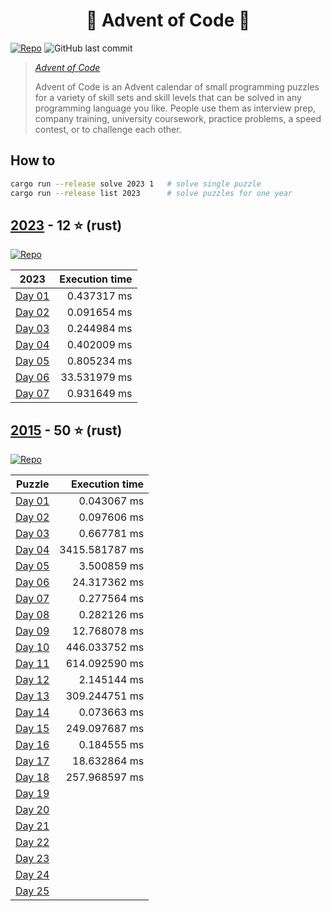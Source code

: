 <h1 align="center">
  🎄 Advent of Code 🎄
</h1>

[![Repo](https://github.com/tonigineer/advent-of-code/actions/workflows/repo.yml/badge.svg)](https://github.com/tonigineer/advent-of-code/actions/workflows/repo.yml) ![GitHub last commit](https://img.shields.io/github/last-commit/tonigineer/advent-of-code)

> <cite> [Advent of Code](https://adventofcode.com/) 
>
> Advent of Code is an Advent calendar of small programming puzzles for a variety of skill sets and skill levels that can be solved in any programming language you like. People use them as interview prep, company training, university coursework, practice problems, a speed contest, or to challenge each other.</cite>

## How to

```bash
cargo run --release solve 2023 1   # solve single puzzle
cargo run --release list 2023      # solve puzzles for one year
```

## [2023](https://adventofcode.com/2023) - 12 ⭐ (rust)

[![Repo](https://github.com/tonigineer/advent-of-code/actions/workflows/aoc_2023.yml/badge.svg)](https://github.com/tonigineer/advent-of-code/actions/workflows/aoc_2023.yml)

2023  | Execution time
--- | ---:
[Day 01](aoc_2023/src/day_01.rs) |      0.437317 ms
[Day 02](aoc_2023/src/day_02.rs) |      0.091654 ms
[Day 03](aoc_2023/src/day_03.rs) |      0.244984 ms
[Day 04](aoc_2023/src/day_04.rs) |      0.402009 ms
[Day 05](aoc_2023/src/day_05.rs) |      0.805234 ms
[Day 06](aoc_2023/src/day_06.rs) |     33.531979 ms
[Day 07](aoc_2023/src/day_07.rs) |      0.931649 ms

## [2015](https://adventofcode.com/2015) - 50 ⭐ (rust)

[![Repo](https://github.com/tonigineer/advent-of-code/actions/workflows/aoc_2015.yml/badge.svg)](https://github.com/tonigineer/advent-of-code/actions/workflows/aoc_2015.yml)

Puzzle | Execution time
--- | ---:
[Day 01](aoc_2015/src/day_01.rs) |      0.043067 ms
[Day 02](aoc_2015/src/day_02.rs) |      0.097606 ms
[Day 03](aoc_2015/src/day_03.rs) |      0.667781 ms
[Day 04](aoc_2015/src/day_04.rs) |   3415.581787 ms
[Day 05](aoc_2015/src/day_05.rs) |      3.500859 ms
[Day 06](aoc_2015/src/day_06.rs) |     24.317362 ms
[Day 07](aoc_2015/src/day_07.rs) |      0.277564 ms
[Day 08](aoc_2015/src/day_08.rs) |      0.282126 ms
[Day 09](aoc_2015/src/day_09.rs) |     12.768078 ms
[Day 10](aoc_2015/src/day_10.rs) |    446.033752 ms
[Day 11](aoc_2015/src/day_11.rs) |    614.092590 ms
[Day 12](aoc_2015/src/day_12.rs) |      2.145144 ms
[Day 13](aoc_2015/src/day_13.rs) |    309.244751 ms
[Day 14](aoc_2015/src/day_14.rs) |      0.073663 ms
[Day 15](aoc_2015/src/day_15.rs) |    249.097687 ms
[Day 16](aoc_2015/src/day_16.rs) |      0.184555 ms
[Day 17](aoc_2015/src/day_17.rs) |     18.632864 ms
[Day 18](aoc_2015/src/day_18.rs) |    257.968597 ms
[Day 19](aoc_2015/src/day_19.rs) | 
[Day 20](aoc_2015/src/day_20.rs) | 
[Day 21](aoc_2015/src/day_21.rs) | 
[Day 22](aoc_2015/src/day_22.rs) | 
[Day 23](aoc_2015/src/day_23.rs) | 
[Day 24](aoc_2015/src/day_24.rs) | 
[Day 25](aoc_2015/src/day_25.rs) | 
